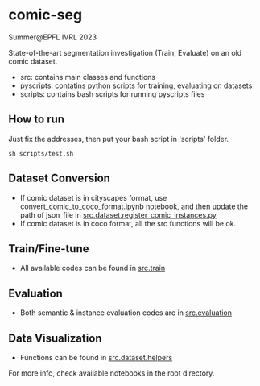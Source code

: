 # comic-seg
Summer@EPFL IVRL 2023

State-of-the-art segmentation investigation (Train, Evaluate) on an old comic dataset.
- src: contains main classes and functions
- pyscripts: contatins python scripts for training, evaluating on datasets
- scripts: contains bash scripts for running pyscripts files

## How to run

Just fix the addresses, then put your bash script in 'scripts' folder.

```
sh scripts/test.sh
```

## Dataset Conversion
- If comic dataset is in cityscapes format, use convert_comic_to_coco_format.ipynb notebook, and then update the path of json_file in [src.dataset.register_comic_instances.py](https://github.com/yaldashbz/comic-seg/blob/coco/convert_comic_to_coco_format.ipynb)
- If comic dataset is in coco format, all the src functions will be ok.

## Train/Fine-tune
- All available codes can be found in [src.train](https://github.com/yaldashbz/comic-seg/tree/coco/src/train)

## Evaluation
- Both semantic & instance evaluation codes are in [src.evaluation](https://github.com/yaldashbz/comic-seg/tree/coco/src/evaluation)

## Data Visualization
- Functions can be found in [src.dataset.helpers](https://github.com/yaldashbz/comic-seg/tree/coco/src/dataset/helpers.py)

For more info, check available notebooks in the root directory.

